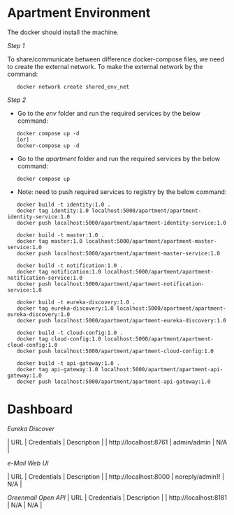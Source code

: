 # Apartment Environment

The docker should install the machine.

*Step 1*

To share/communicate between difference docker-compose files, we need to create the external network.
To make the external network by the command:

```shell
   docker network create shared_env_net
```

*Step 2*
* Go to the _env_ folder and run the required services by the below command:

```shell
   docker compose up -d
   [or]
   docker-compose up -d
```

* Go to the _apartment_ folder and run the required services by the below command:

```shell
   docker compose up
```
* Note: need to push required services to registry by the below command:

```shell
   docker build -t identity:1.0 .
   docker tag identity:1.0 localhost:5000/apartment/apartment-identity-service:1.0
   docker push localhost:5000/apartment/apartment-identity-service:1.0

   docker build -t master:1.0 .
   docker tag master:1.0 localhost:5000/apartment/apartment-master-service:1.0
   docker push localhost:5000/apartment/apartment-master-service:1.0

   docker build -t notification:1.0 .
   docker tag notification:1.0 localhost:5000/apartment/apartment-notification-service:1.0
   docker push localhost:5000/apartment/apartment-notification-service:1.0

   docker build -t eureka-discovery:1.0 .
   docker tag eureka-discovery:1.0 localhost:5000/apartment/apartment-eureka-discovery:1.0
   docker push localhost:5000/apartment/apartment-eureka-discovery:1.0

   docker build -t cloud-config:1.0 .
   docker tag cloud-config:1.0 localhost:5000/apartment/apartment-cloud-config:1.0
   docker push localhost:5000/apartment/apartment-cloud-config:1.0

   docker build -t api-gateway:1.0 .
   docker tag api-gateway:1.0 localhost:5000/apartment/apartment-api-gateway:1.0
   docker push localhost:5000/apartment/apartment-api-gateway:1.0
```

# Dashboard

*Eureka Discover*

| URL | Credentials | Description |
| http://localhost:8761 | admin/admin | N/A |

*e-Mail Web UI*

| URL | Credentials | Description |
| http://localhost:8000 | noreply/admin1! | N/A |

*Greenmail Open API*
| URL | Credentials | Description |
| http://localhost:8181 | N/A | N/A |

